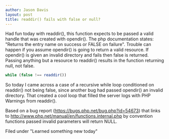 ```yaml
---
author: Jason Davis
layout: post
title: readdir() fails with false or null?
---
```


Had fun today with readdir(), this function expects to be passed a valid handle that was created with opendir().  The php documentation states: "Returns the entry name on success or FALSE on failure". Trouble can happen if you assume opendir() is going to return a valid resource. If opendir() is given an invalid directory and fails then false is returned. Passing anything but a resource to readdir() results in the function returning null, not false.

```php
while (false !== readdir())
```

So today I came across a case of a recursive while loop conditioned on readdir() not being false, since another bug had passed opendir() an invalid directory.  That created a cool loop that filled the server logs with PHP Warnings from readdir().

Based on a bug report (https://bugs.php.net/bug.php?id=54673) that links to http://www.php.net/manual/en/functions.internal.php by convention functions passed invalid parameters will return NULL.

Filed under "Learned something new today"

